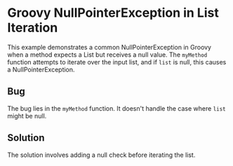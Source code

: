 # Groovy NullPointerException in List Iteration

This example demonstrates a common NullPointerException in Groovy when a method expects a List but receives a null value.
The `myMethod` function attempts to iterate over the input list, and if `list` is null, this causes a NullPointerException.

## Bug
The bug lies in the `myMethod` function. It doesn't handle the case where `list` might be null.

## Solution
The solution involves adding a null check before iterating the list.